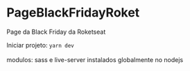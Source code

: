 # PageBlackFridayRoket
Page da Black Friday da Roketseat

Iniciar projeto: ```yarn dev``` 
<br />
<br />
modulos: sass e live-server instalados globalmente no nodejs
